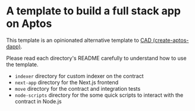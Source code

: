 # A template to build a full stack app on Aptos

This template is an opinionated alternative template to [CAD (create-aptos-dapp)](https://aptos.dev/en/build/create-aptos-dapp).

Please read each directory's README carefully to understand how to use the template.

- `indexer` directory for custom indexer on the contract
- `next-app` directory for the Next.js frontend
- `move` directory for the contract and integration tests
- `node-scripts` directory for the some quick scripts to interact with the contract in Node.js
